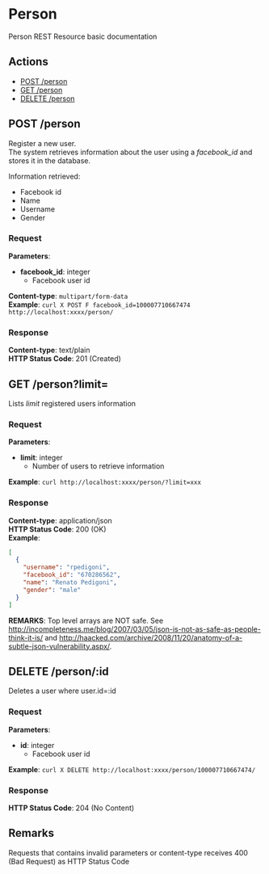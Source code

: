 Person
======

Person REST Resource basic documentation

## Actions
- [POST /person](#post-person)
- [GET /person](#get-personlimit)
- [DELETE /person](#delete-personid)

## POST /person

Register a new user.  
The system retrieves information about the user using a *facebook_id* and stores it in the database.  
  
Information retrieved:
- Facebook id
- Name
- Username
- Gender

### Request

**Parameters**:
- **facebook_id**: integer
  - Facebook user id

**Content-type**: `multipart/form-data`  
**Example**: `curl ­X POST ­F facebook_id=100007710667474 http://localhost:xxxx/person/`

### Response

**Content-type**: text/plain  
**HTTP Status Code**: 201 (Created)  
  

## GET /person?limit=

Lists *limit* registered users information

### Request

**Parameters**:
- **limit**: integer
  - Number of users to retrieve information

**Example**: `curl http://localhost:xxxx/person/?limit=xxx`

### Response

**Content-type**: application/json  
**HTTP Status Code**: 200 (OK)  
**Example**:  

```JSON
[
  {
    "username": "rpedigoni",
    "facebook_id": "670286562",
    "name": "Renato Pedigoni",
    "gender": "male"
  }
]

```

**REMARKS**: Top level arrays are NOT safe. See http://incompleteness.me/blog/2007/03/05/json-is-not-as-safe-as-people-think-it-is/ and http://haacked.com/archive/2008/11/20/anatomy-of-a-subtle-json-vulnerability.aspx/.


## DELETE /person/:id

Deletes a user where user.id=:id

### Request

**Parameters**:
- **id**: integer
  - Facebook user id

**Example**: `curl ­X DELETE http://localhost:xxxx/person/100007710667474/`

### Response

**HTTP Status Code**: 204 (No Content)  

## Remarks

Requests that contains invalid parameters or content-type receives 400 (Bad Request) as HTTP Status Code


